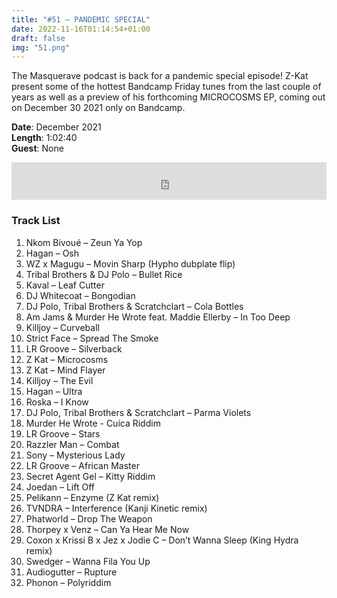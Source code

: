 ```yaml
---
title: "#51 – PANDEMIC SPECIAL"
date: 2022-11-16T01:14:54+01:00
draft: false
img: "51.png"
---
```


The Masquerave podcast is back for a pandemic special episode! Z-Kat present some of the hottest Bandcamp Friday tunes from the last couple of years as well as a preview of his forthcoming MICROCOSMS EP, coming out on December 30 2021 only on Bandcamp.

**Date**: December 2021  
**Length**: 1:02:40  
**Guest**: None

<div>
<iframe width="100%" height="60" src="https://www.mixcloud.com/widget/iframe/?hide_cover=1&mini=1&feed=%2Fzkat%2Fmasquerave-podcast-51-pandemic-special%2F" frameborder="0" ></iframe>
</div>

### Track List

1. Nkom Bivoué – Zeun Ya Yop
2. Hagan – Osh
3. WZ x Magugu – Movin Sharp (Hypho dubplate flip)
4. Tribal Brothers & DJ Polo – Bullet Rice
5. Kaval – Leaf Cutter
6. DJ Whitecoat – Bongodian
7. DJ Polo, Tribal Brothers & Scratchclart – Cola Bottles
8. Am Jams & Murder He Wrote feat. Maddie Ellerby – In Too Deep
9. Killjoy – Curveball
10. Strict Face – Spread The Smoke
11. LR Groove – Silverback
12. Z Kat – Microcosms
13. Z Kat – Mind Flayer
14. Killjoy – The Evil
15. Hagan – Ultra
16. Roska – I Know
17. DJ Polo, Tribal Brothers & Scratchclart – Parma Violets
18. Murder He Wrote - Cuíca Riddim
19. LR Groove – Stars
20. Razzler Man – Combat
21. Sony – Mysterious Lady
22. LR Groove – African Master
23. Secret Agent Gel – Kitty Riddim
24. Joedan – Lift Off
25. Pelikann – Enzyme (Z Kat remix)
26. TVNDRA – Interference (Kanji Kinetic remix)
27. Phatworld – Drop The Weapon
28. Thorpey x Venz – Can Ya Hear Me Now
29. Coxon x Krissi B x Jez x Jodie C – Don’t Wanna Sleep (King Hydra remix)
30. Swedger – Wanna Fila You Up
31. Audiogutter – Rupture
32. Phonon – Polyriddim
